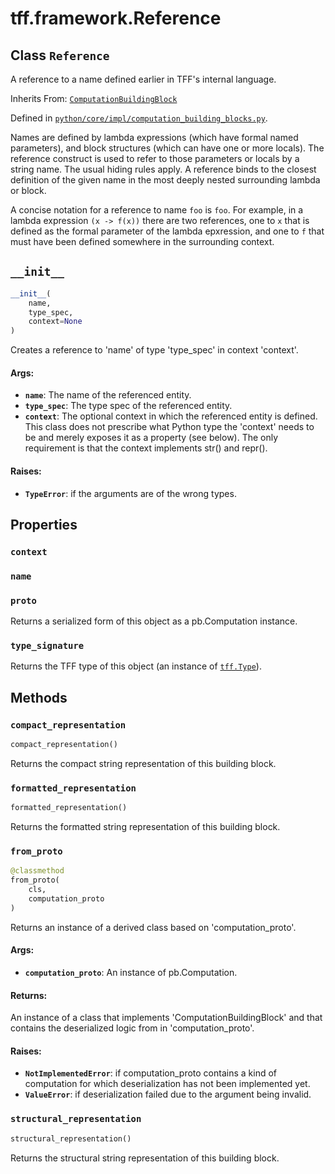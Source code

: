 <div itemscope itemtype="http://developers.google.com/ReferenceObject">
<meta itemprop="name" content="tff.framework.Reference" />
<meta itemprop="path" content="Stable" />
<meta itemprop="property" content="context"/>
<meta itemprop="property" content="name"/>
<meta itemprop="property" content="proto"/>
<meta itemprop="property" content="type_signature"/>
<meta itemprop="property" content="__init__"/>
<meta itemprop="property" content="compact_representation"/>
<meta itemprop="property" content="formatted_representation"/>
<meta itemprop="property" content="from_proto"/>
<meta itemprop="property" content="structural_representation"/>
</div>

# tff.framework.Reference

## Class `Reference`

A reference to a name defined earlier in TFF's internal language.

Inherits From:
[`ComputationBuildingBlock`](../../tff/framework/ComputationBuildingBlock.md)

Defined in
[`python/core/impl/computation_building_blocks.py`](http://github.com/tensorflow/federated/tree/master/tensorflow_federated/python/core/impl/computation_building_blocks.py).

<!-- Placeholder for "Used in" -->

Names are defined by lambda expressions (which have formal named parameters),
and block structures (which can have one or more locals). The reference
construct is used to refer to those parameters or locals by a string name. The
usual hiding rules apply. A reference binds to the closest definition of the
given name in the most deeply nested surrounding lambda or block.

A concise notation for a reference to name `foo` is `foo`. For example, in a
lambda expression `(x -> f(x))` there are two references, one to `x` that is
defined as the formal parameter of the lambda epxression, and one to `f` that
must have been defined somewhere in the surrounding context.

<h2 id="__init__"><code>__init__</code></h2>

```python
__init__(
    name,
    type_spec,
    context=None
)
```

Creates a reference to 'name' of type 'type_spec' in context 'context'.

#### Args:

*   <b>`name`</b>: The name of the referenced entity.
*   <b>`type_spec`</b>: The type spec of the referenced entity.
*   <b>`context`</b>: The optional context in which the referenced entity is
    defined. This class does not prescribe what Python type the 'context' needs
    to be and merely exposes it as a property (see below). The only requirement
    is that the context implements str() and repr().

#### Raises:

*   <b>`TypeError`</b>: if the arguments are of the wrong types.

## Properties

<h3 id="context"><code>context</code></h3>

<h3 id="name"><code>name</code></h3>

<h3 id="proto"><code>proto</code></h3>

Returns a serialized form of this object as a pb.Computation instance.

<h3 id="type_signature"><code>type_signature</code></h3>

Returns the TFF type of this object (an instance of
<a href="../../tff/Type.md"><code>tff.Type</code></a>).

## Methods

<h3 id="compact_representation"><code>compact_representation</code></h3>

```python
compact_representation()
```

Returns the compact string representation of this building block.

<h3 id="formatted_representation"><code>formatted_representation</code></h3>

```python
formatted_representation()
```

Returns the formatted string representation of this building block.

<h3 id="from_proto"><code>from_proto</code></h3>

```python
@classmethod
from_proto(
    cls,
    computation_proto
)
```

Returns an instance of a derived class based on 'computation_proto'.

#### Args:

*   <b>`computation_proto`</b>: An instance of pb.Computation.

#### Returns:

An instance of a class that implements 'ComputationBuildingBlock' and that
contains the deserialized logic from in 'computation_proto'.

#### Raises:

*   <b>`NotImplementedError`</b>: if computation_proto contains a kind of
    computation for which deserialization has not been implemented yet.
*   <b>`ValueError`</b>: if deserialization failed due to the argument being
    invalid.

<h3 id="structural_representation"><code>structural_representation</code></h3>

```python
structural_representation()
```

Returns the structural string representation of this building block.
